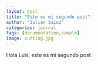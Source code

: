 ```yaml
---
layout: post
title: "Este es mi segundo post"
author: "Julián Sainz"
categories: journal
tags: [documentation,sample]
image: cutting.jpg
---
```


Hola Luis, este es mi segundo post.
